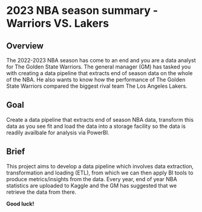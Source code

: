 # 2023 NBA season summary - Warriors VS. Lakers

## Overview

The 2022-2023 NBA season has come to an end and you are a data analyst for The Golden State Warriors. The general manager (GM) has tasked you with creating a data pipeline that extracts end of season data on the whole of the NBA. He also wants to know how the performance of The Golden State Warriors compared the biggest rival team  The Los Angeles Lakers.

## Goal

Create a data pipeline that extracts end of season NBA data, transform this data as you see fit and load the data into a storage facility so the data is readily availbale for analysis via PowerBI.


## Brief

This project aims to develop a data pipeline which involves data extraction, transformation and loading (ETL), from which we can then apply BI tools to produce metrics/insights from the data. Every year, end of year NBA statistics are uploaded to Kaggle and the GM has suggested that we retrieve the data from there. 

**Good luck!**
